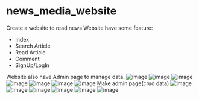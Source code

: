 # news_media_website
Create a website to read news
Website have some feature:
- Index
- Search Article
- Read Article
- Comment
- SignUp/LogIn

Website also have Admin page to manage data.
![image](https://user-images.githubusercontent.com/60055231/131994884-3bb59ef6-b2ea-4dbb-9375-55c28684bd8c.png)
![image](https://user-images.githubusercontent.com/60055231/131994961-4603511d-cb34-4460-8b50-5af4081b7cc1.png)
![image](https://user-images.githubusercontent.com/60055231/131995062-d5f4e67e-09bb-427d-93ae-429e575d79a9.png)
![image](https://user-images.githubusercontent.com/60055231/131995125-4cee7375-95d4-4f21-bb65-bc48943562d4.png)
![image](https://user-images.githubusercontent.com/60055231/131995192-959352ba-44d1-4411-bd15-679b65d7c0ec.png)
![image](https://user-images.githubusercontent.com/60055231/131995283-823ddd24-5076-4e8e-9249-fbcb27b4649a.png)
![image](https://user-images.githubusercontent.com/60055231/131995320-74c8b97b-0e03-40f1-8749-b9aa3d244ad0.png)
Make admin page(crud data)
![image](https://user-images.githubusercontent.com/60055231/131995469-2430aa63-53d6-41b4-9eb7-4f838a295ad7.png)
![image](https://user-images.githubusercontent.com/60055231/131995511-f79bca8c-c907-47f8-8ff2-f1375b04c545.png)
![image](https://user-images.githubusercontent.com/60055231/131995566-5234d7b0-d3d7-465d-8b89-1b9874327b60.png)
![image](https://user-images.githubusercontent.com/60055231/131995611-92fcfb4a-f4c3-46f9-8081-d269ceeb1b12.png)
![image](https://user-images.githubusercontent.com/60055231/131995659-ada44b18-f151-4ab1-8c8c-bb2fad723820.png)
![image](https://user-images.githubusercontent.com/60055231/131995700-38e63621-b958-4032-b0e3-083c1741023f.png)

